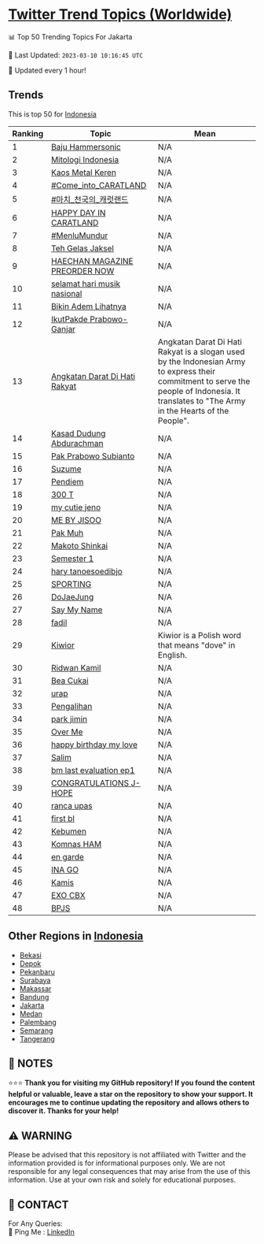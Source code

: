 [Twitter Trend Topics (Worldwide)](https://github.com/ErcinDedeoglu/Twitter-Trend-Topics)
==========


📊 Top 50 Trending Topics For Jakarta

📆 Last Updated: `2023-03-10 10:16:45 UTC`

🔧 Updated every 1 hour!


## Trends

This is top 50 for [Indonesia](</Indonesia>)

| Ranking | Topic | Mean |
| ------- | ------------ | ------------ |
| 1 | [Baju Hammersonic](http://twitter.com/search?q=Baju+Hammersonic) | N/A |
| 2 | [Mitologi Indonesia](http://twitter.com/search?q=Mitologi+Indonesia) | N/A |
| 3 | [Kaos Metal Keren](http://twitter.com/search?q=Kaos+Metal+Keren) | N/A |
| 4 | [#Come_into_CARATLAND](http://twitter.com/search?q=%23Come_into_CARATLAND) | N/A |
| 5 | [#마치_천국의_캐럿랜드](http://twitter.com/search?q=%23%eb%a7%88%ec%b9%98_%ec%b2%9c%ea%b5%ad%ec%9d%98_%ec%ba%90%eb%9f%bf%eb%9e%9c%eb%93%9c) | N/A |
| 6 | [HAPPY DAY IN CARATLAND](http://twitter.com/search?q=HAPPY+DAY+IN+CARATLAND) | N/A |
| 7 | [#MenluMundur](http://twitter.com/search?q=%23MenluMundur) | N/A |
| 8 | [Teh Gelas Jaksel](http://twitter.com/search?q=Teh+Gelas+Jaksel) | N/A |
| 9 | [HAECHAN MAGAZINE PREORDER NOW](http://twitter.com/search?q=HAECHAN+MAGAZINE+PREORDER+NOW) | N/A |
| 10 | [selamat hari musik nasional](http://twitter.com/search?q=selamat+hari+musik+nasional) | N/A |
| 11 | [Bikin Adem Lihatnya](http://twitter.com/search?q=Bikin+Adem+Lihatnya) | N/A |
| 12 | [IkutPakde Prabowo-Ganjar](http://twitter.com/search?q=IkutPakde+Prabowo-Ganjar) | N/A |
| 13 | [Angkatan Darat Di Hati Rakyat](http://twitter.com/search?q=Angkatan+Darat+Di+Hati+Rakyat) | Angkatan Darat Di Hati Rakyat is a slogan used by the Indonesian Army to express their commitment to serve the people of Indonesia. It translates to "The Army in the Hearts of the People". |
| 14 | [Kasad Dudung Abdurachman](http://twitter.com/search?q=Kasad+Dudung+Abdurachman) | N/A |
| 15 | [Pak Prabowo Subianto](http://twitter.com/search?q=Pak+Prabowo+Subianto) | N/A |
| 16 | [Suzume](http://twitter.com/search?q=Suzume) | N/A |
| 17 | [Pendiem](http://twitter.com/search?q=Pendiem) | N/A |
| 18 | [300 T](http://twitter.com/search?q=300+T) | N/A |
| 19 | [my cutie jeno](http://twitter.com/search?q=my+cutie+jeno) | N/A |
| 20 | [ME BY JISOO](http://twitter.com/search?q=ME+BY+JISOO) | N/A |
| 21 | [Pak Muh](http://twitter.com/search?q=Pak+Muh) | N/A |
| 22 | [Makoto Shinkai](http://twitter.com/search?q=Makoto+Shinkai) | N/A |
| 23 | [Semester 1](http://twitter.com/search?q=Semester+1) | N/A |
| 24 | [hary tanoesoedibjo](http://twitter.com/search?q=hary+tanoesoedibjo) | N/A |
| 25 | [SPORTING](http://twitter.com/search?q=SPORTING) | N/A |
| 26 | [DoJaeJung](http://twitter.com/search?q=DoJaeJung) | N/A |
| 27 | [Say My Name](http://twitter.com/search?q=Say+My+Name) | N/A |
| 28 | [fadil](http://twitter.com/search?q=fadil) | N/A |
| 29 | [Kiwior](http://twitter.com/search?q=Kiwior) | Kiwior is a Polish word that means "dove" in English. |
| 30 | [Ridwan Kamil](http://twitter.com/search?q=Ridwan+Kamil) | N/A |
| 31 | [Bea Cukai](http://twitter.com/search?q=Bea+Cukai) | N/A |
| 32 | [urap](http://twitter.com/search?q=urap) | N/A |
| 33 | [Pengalihan](http://twitter.com/search?q=Pengalihan) | N/A |
| 34 | [park jimin](http://twitter.com/search?q=park+jimin) | N/A |
| 35 | [Over Me](http://twitter.com/search?q=Over+Me) | N/A |
| 36 | [happy birthday my love](http://twitter.com/search?q=happy+birthday+my+love) | N/A |
| 37 | [Salim](http://twitter.com/search?q=Salim) | N/A |
| 38 | [bm last evaluation ep1](http://twitter.com/search?q=bm+last+evaluation+ep1) | N/A |
| 39 | [CONGRATULATIONS J-HOPE](http://twitter.com/search?q=CONGRATULATIONS+J-HOPE) | N/A |
| 40 | [ranca upas](http://twitter.com/search?q=ranca+upas) | N/A |
| 41 | [first bl](http://twitter.com/search?q=first+bl) | N/A |
| 42 | [Kebumen](http://twitter.com/search?q=Kebumen) | N/A |
| 43 | [Komnas HAM](http://twitter.com/search?q=Komnas+HAM) | N/A |
| 44 | [en garde](http://twitter.com/search?q=en+garde) | N/A |
| 45 | [INA GO](http://twitter.com/search?q=INA+GO) | N/A |
| 46 | [Kamis](http://twitter.com/search?q=Kamis) | N/A |
| 47 | [EXO CBX](http://twitter.com/search?q=EXO+CBX) | N/A |
| 48 | [BPJS](http://twitter.com/search?q=BPJS) | N/A |



## Other Regions in [Indonesia](</Indonesia>)

* [Bekasi](</Indonesia/Bekasi.md>)
* [Depok](</Indonesia/Depok.md>)
* [Pekanbaru](</Indonesia/Pekanbaru.md>)
* [Surabaya](</Indonesia/Surabaya.md>)
* [Makassar](</Indonesia/Makassar.md>)
* [Bandung](</Indonesia/Bandung.md>)
* [Jakarta](</Indonesia/Jakarta.md>)
* [Medan](</Indonesia/Medan.md>)
* [Palembang](</Indonesia/Palembang.md>)
* [Semarang](</Indonesia/Semarang.md>)
* [Tangerang](</Indonesia/Tangerang.md>)



## 📝 NOTES

⭐⭐⭐ **Thank you for visiting my GitHub repository! If you found the content helpful or valuable, leave a star on the repository to show your support. It encourages me to continue updating the repository and allows others to discover it. Thanks for your help!**


## ⚠️ WARNING

Please be advised that this repository is not affiliated with Twitter and the information provided is for informational purposes only. We are not responsible for any legal consequences that may arise from the use of this information. Use at your own risk and solely for educational purposes.


## 📨 CONTACT

 For Any Queries:  
            🏓 Ping Me : [LinkedIn](https://www.linkedin.com/in/ercindedeoglu/)

